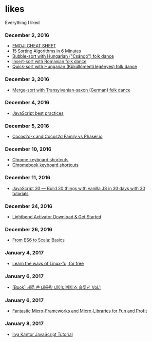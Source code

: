 # likes
Everything I liked

### December 2, 2016
- [EMOJI CHEAT SHEET](http://www.webpagefx.com/tools/emoji-cheat-sheet/) 
- [15 Sorting Algorithms in 6 Minutes](https://www.youtube.com/watch?v=kPRA0W1kECg)
- [Bubble-sort with Hungarian ("Csángó") folk dance](https://www.youtube.com/watch?v=lyZQPjUT5B4)
- [Insert-sort with Romanian folk dance](https://www.youtube.com/watch?v=ROalU379l3U)
- [Quick-sort with Hungarian (Küküllőmenti legényes) folk dance](https://www.youtube.com/watch?v=ywWBy6J5gz8)

### December 3, 2016
- [Merge-sort with Transylvanian-saxon (German) folk dance](https://www.youtube.com/watch?v=XaqR3G_NVoo)

### December 4, 2016
- [JavaScript best practices](http://docs.webplatform.org/wiki/tutorials/javascript_best_practices)

### December 5, 2016
- [Cocos2d-x and Cocos2d Family vs Phaser.io](https://www.slant.co/versus/1054/1065/~cocos2d-x-and-cocos2d-family_vs_phaser-io)

### December 10, 2016
- [Chrome keyboard shortcuts](https://support.google.com/chrome/answer/157179?hl=en)
- [Chromebook keyboard shortcuts](https://support.google.com/chromebook/answer/183101?hl=en)

### December 11, 2016
- [JavaScript 30 — Build 30 things with vanilla JS in 30 days with 30 tutorials](https://javascript30.com)

### December 24, 2016
- [Lightbend Activator Download & Get Started](https://www.lightbend.com/activator/download)

### December 26, 2016
- [From ES6 to Scala: Basics](https://www.scala-js.org/doc/sjs-for-js/es6-to-scala-part1.html)

### January 4, 2017
- [Learn the ways of Linux-fu, for free](https://linuxjourney.com)

### January 6, 2017
- [[Book] 새로 쓴 대용량 데이터베이스 솔루션 Vol.1](http://book.naver.com/bookdb/book_detail.nhn?bid=1985532)

### January 6, 2017
- [Fantastic Micro-Frameworks and Micro-Libraries for Fun and Profit](http://microjs.com)

### January 8, 2017
- [Ilya Kantor JavaScript Tutorial](http://javascript.info)